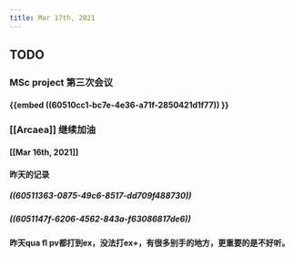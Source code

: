 ```yaml
---
title: Mar 17th, 2021
---
```


## TODO
### MSc project 第三次会议
#### {{embed ((60510cc1-bc7e-4e36-a71f-2850421d1f77)) }}
####
### [[Arcaea]] 继续加油
#### [[Mar 16th, 2021]]
#### 昨天的记录
##### ((60511363-0875-49c6-8517-dd709f488730))
##### ((6051147f-6206-4562-843a-f63086817de6))
#### 昨天qua fl pv都打到ex，没法打ex+，有很多别手的地方，更重要的是不好听。
